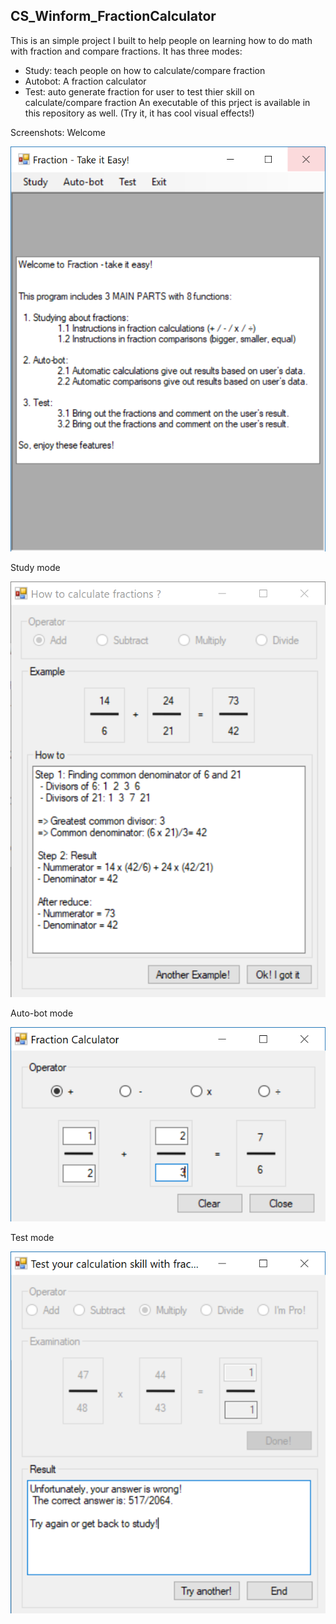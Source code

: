## CS_Winform_FractionCalculator

This is an simple project I built to help people on learning how to do math with fraction and compare fractions.
It has three modes:
- Study: teach people on how to calculate/compare fraction
- Autobot: A fraction calculator
- Test: auto generate fraction for user to test thier skill on calculate/compare fraction
An executable of this prject is available in this repository as well. (Try it, it has cool visual effects!)

Screenshots:
Welcome

![1](1.png)

Study mode

![2](2.png)

Auto-bot mode

![1](3.png)

Test mode

![1](4.png)
